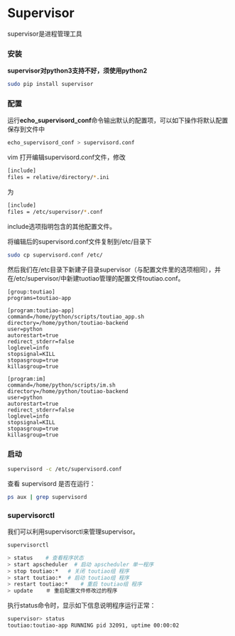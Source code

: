# Supervisor

supervisor是进程管理工具

### 安装

**supervisor对python3支持不好，须使用python2**

```bash
sudo pip install supervisor
```

### 配置

运行**echo\_supervisord\_conf**命令输出默认的配置项，可以如下操作将默认配置保存到文件中

```bash
echo_supervisord_conf > supervisord.conf
```

vim 打开编辑supervisord.conf文件，修改

```bash
[include]
files = relative/directory/*.ini
```

为

```bash
[include]
files = /etc/supervisor/*.conf
```

include选项指明包含的其他配置文件。

将编辑后的supervisord.conf文件复制到/etc/目录下

```bash
sudo cp supervisord.conf /etc/
```

然后我们在/etc目录下新建子目录supervisor（与配置文件里的选项相同），并在/etc/supervisor/中新建tuotiao管理的配置文件toutiao.conf。

```
[group:toutiao]
programs=toutiao-app

[program:toutiao-app]
command=/home/python/scripts/toutiao_app.sh
directory=/home/python/toutiao-backend
user=python
autorestart=true
redirect_stderr=false
loglevel=info
stopsignal=KILL
stopasgroup=true
killasgroup=true

[program:im]
command=/home/python/scripts/im.sh
directory=/home/python/toutiao-backend
user=python
autorestart=true
redirect_stderr=false
loglevel=info
stopsignal=KILL
stopasgroup=true
killasgroup=true
```

### 启动

```bash
supervisord -c /etc/supervisord.conf
```

查看 supervisord 是否在运行：

```bash
ps aux | grep supervisord
```

### supervisorctl

我们可以利用supervisorctl来管理supervisor。

```bash
supervisorctl

> status    # 查看程序状态
> start apscheduler  # 启动 apscheduler 单一程序
> stop toutiao:*   # 关闭 toutiao组 程序
> start toutiao:*  # 启动 toutiao组 程序
> restart toutiao:*    # 重启 toutiao组 程序
> update    ＃ 重启配置文件修改过的程序
```

执行status命令时，显示如下信息说明程序运行正常：

```bash
supervisor> status
toutiao:toutiao-app RUNNING pid 32091, uptime 00:00:02
```



